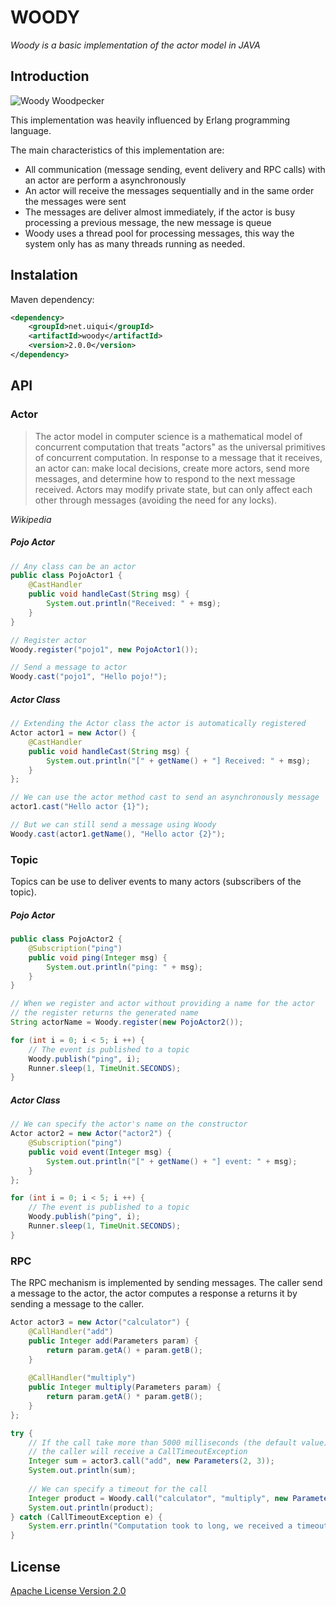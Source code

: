 # WOODY 

*Woody is a basic implementation of the actor model in JAVA*


## Introduction

![Woody Woodpecker](https://upload.wikimedia.org/wikipedia/en/3/3f/Woody_Woodpecker.png)

This implementation was heavily influenced by Erlang programming language.

The main characteristics of this implementation are:
* All communication (message sending, event delivery and RPC calls) with an actor are perform a asynchronously
* An actor will receive the messages sequentially and in the same order the messages were sent
* The messages are deliver almost immediately, if the actor is busy processing a previous message, the new message is queue
* Woody uses a thread pool for processing messages, this way the system only has as many threads running as needed. 


## Instalation

Maven dependency:
 
```xml
<dependency>
    <groupId>net.uiqui</groupId>
    <artifactId>woody</artifactId>
    <version>2.0.0</version>
</dependency>
```

 
## API

### Actor
> The actor model in computer science is a mathematical model of concurrent computation that treats "actors" as the universal 
> primitives of concurrent computation. In response to a message that it receives, an actor can: make local decisions, create 
> more actors, send more messages, and determine how to respond to the next message received. Actors may modify private state, 
> but can only affect each other through messages (avoiding the need for any locks).

*Wikipedia*


##### Pojo Actor

```java
// Any class can be an actor
public class PojoActor1 {
	@CastHandler
	public void handleCast(String msg) {
		System.out.println("Received: " + msg);
	}
}

// Register actor
Woody.register("pojo1", new PojoActor1());

// Send a message to actor
Woody.cast("pojo1", "Hello pojo!");
```


##### Actor Class

```java
// Extending the Actor class the actor is automatically registered
Actor actor1 = new Actor() {
	@CastHandler
	public void handleCast(String msg) {
		System.out.println("[" + getName() + "] Received: " + msg);
	}
};

// We can use the actor method cast to send an asynchronously message
actor1.cast("Hello actor {1}");

// But we can still send a message using Woody
Woody.cast(actor1.getName(), "Hello actor {2}");
```

 
### Topic
Topics can be use to deliver events to many actors (subscribers of the topic).


##### Pojo Actor

```java
public class PojoActor2 {
	@Subscription("ping")
	public void ping(Integer msg) {
		System.out.println("ping: " + msg);
	}
}

// When we register and actor without providing a name for the actor
// the register returns the generated name 
String actorName = Woody.register(new PojoActor2());

for (int i = 0; i < 5; i ++) {
	// The event is published to a topic
	Woody.publish("ping", i);
	Runner.sleep(1, TimeUnit.SECONDS);
}
```


##### Actor Class

```java
// We can specify the actor's name on the constructor 
Actor actor2 = new Actor("actor2") {
	@Subscription("ping")
	public void event(Integer msg) {
		System.out.println("[" + getName() + "] event: " + msg);
	}			
};

for (int i = 0; i < 5; i ++) {
	// The event is published to a topic
	Woody.publish("ping", i);
	Runner.sleep(1, TimeUnit.SECONDS);
}
```


### RPC
The RPC mechanism is implemented by sending messages.
The caller send a message to the actor, the actor computes a response a returns it by sending a message to the caller.

```java
Actor actor3 = new Actor("calculator") {
	@CallHandler("add")
	public Integer add(Parameters param) {
		return param.getA() + param.getB();
	}
	
	@CallHandler("multiply")
	public Integer multiply(Parameters param) {
		return param.getA() * param.getB();
	}
};

try {
	// If the call take more than 5000 milliseconds (the default value) 
	// the caller will receive a CallTimeoutException
	Integer sum = actor3.call("add", new Parameters(2, 3));
	System.out.println(sum);
	
	// We can specify a timeout for the call
	Integer product = Woody.call("calculator", "multiply", new Parameters(2, 3), 10);
	System.out.println(product);
} catch (CallTimeoutException e) {
	System.err.println("Computation took to long, we received a timeout");
}
```


## License
[Apache License Version 2.0](http://www.apache.org/licenses/LICENSE-2.0.html)
